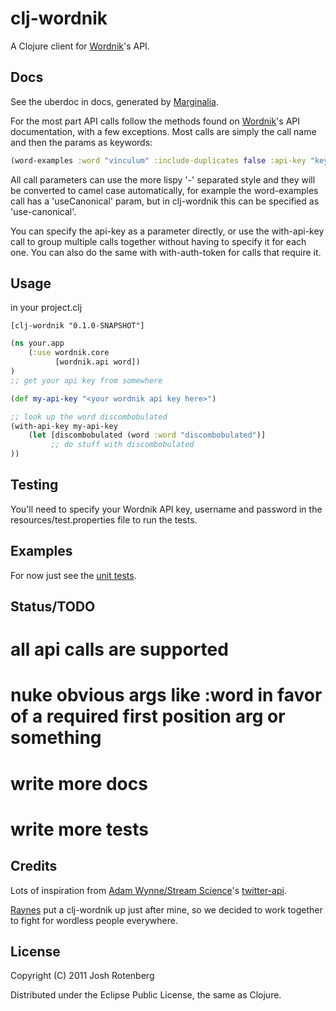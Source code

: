 # clj-wordnik

A Clojure client for [Wordnik](http://www.wordnik.com)'s API.

## Docs

See the uberdoc in docs, generated by
[Marginalia](https://github.com/fogus/marginalia).

For the most part API calls follow the methods found on
[Wordnik](http://developer.wordnik.com/docs)'s API documentation, with
a few exceptions. Most calls are simply the call name and then the
params as keywords:

```clojure
(word-examples :word "vinculum" :include-duplicates false :api-key "key") 
```

All call parameters can use the more lispy '-'
separated style and they will be converted to camel case
automatically, for example the word-examples call has a 'useCanonical'
param, but in clj-wordnik this can be specified as 'use-canonical'.

You can specify the api-key as a parameter directly, or use the
with-api-key call to group multiple calls together without having to
specify it for each one. You can also do the same with with-auth-token
for calls that require it.

## Usage

in your project.clj

```
[clj-wordnik "0.1.0-SNAPSHOT"]
```

```clojure
(ns your.app
    (:use wordnik.core
          [wordnik.api word])
)
;; get your api key from somewhere

(def my-api-key "<your wordnik api key here>")

;; look up the word discombobulated
(with-api-key my-api-key
    (let [discombobulated (word :word "discombobulated")]
    	 ;; do stuff with discombobulated
))
```
## Testing

You'll need to specify your Wordnik API key, username and password in
the resources/test.properties file to run the tests.

## Examples

For now just see the [unit tests](https://github.com/joshrotenberg/clj-wordnik/tree/master/test/wordnik/test/api).

## Status/TODO

# all api calls are supported
# nuke obvious args like :word in favor of a required first position arg or something
# write more docs
# write more tests

## Credits

Lots of inspiration from [Adam Wynne/Stream Science](https://github.com/adamwynne)'s [twitter-api](https://github.com/adamwynne/twitter-api).

[Raynes](https://github.com/Raynes) put a clj-wordnik up just after mine, so we decided to work together to fight for wordless people everywhere. 

## License

Copyright (C) 2011 Josh Rotenberg

Distributed under the Eclipse Public License, the same as Clojure.
